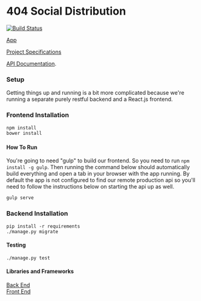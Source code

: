 # 404 Social Distribution

[![Build Status](https://travis-ci.org/CMPUT404/socialdistribution.svg?branch=master)](https://travis-ci.org/CMPUT404/socialdistribution)

[App](http://socshizzle.divshot.io/)

[Project Specifications](https://github.com/abramhindle/CMPUT404-project-socialdistribution)

[API Documentation](https://github.com/CMPUT404/socialdistribution/wiki).

### Setup
Getting things up and running is a bit more complicated because we're running a separate purely restful backend and a React.js frontend.

### Frontend Installation
```bash
npm install
bower install
```
#### How To Run
You're going to need "gulp" to build our frontend. So you need to run `npm install -g gulp`. Then running the command below should automatically build everything and open a tab in your browser with the app running. By default the app is not configured to find our remote production api so you'll need to follow the instructions below on starting the api up as well.

```bash
gulp serve
```

### Backend Installation
```
pip install -r requirements
./manage.py migrate
```

#### Testing
```
./manage.py test
```

#### Libraries and Frameworks  
[Back End](https://github.com/CMPUT404/socialdistribution/blob/master/requirements.txt)  
[Front End](https://github.com/CMPUT404/socialdistribution/blob/master/package.json#L7-L49)
